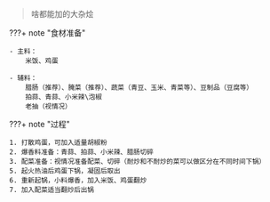 > 啥都能加的大杂烩

???+ note "食材准备"

    - 主料：
    	米饭、鸡蛋
    
    - 辅料：
    	腊肠（推荐）、腌菜（推荐）、蔬菜（青豆、玉米、青菜等）、豆制品（豆腐等）
    	拍蒜、青蒜、小米辣\泡椒
    	老抽（视情况）


???+ note "过程"

    1. 打散鸡蛋，可加入适量胡椒粉
    2. 爆香料准备：青蒜、拍蒜、小米辣、腊肠切碎
    3. 配菜准备：视情况准备配菜、切碎（耐炒和不耐炒的菜可以做区分在不同时间下锅）
    5. 起火热油后鸡蛋下锅，凝固后取出
    6. 重新起锅，小料爆香，加入米饭、鸡蛋翻炒
    7. 加入配菜适当翻炒后出锅